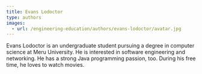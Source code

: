 ```yaml
---
title: Evans Lodoctor
type: authors
images:
  - url: /engineering-education/authors/evans-lodoctor/avatar.jpg 
---
```

Evans Lodoctor is an undergraduate student pursuing a degree in computer science at Meru University. He is interested in software engineering and networking. He has a strong Java programming passion, too. During his free time, he loves to watch movies.

